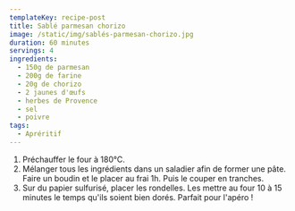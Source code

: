 ```yaml
---
templateKey: recipe-post
title: Sablé parmesan chorizo
image: /static/img/sablés-parmesan-chorizo.jpg
duration: 60 minutes
servings: 4
ingredients:
  - 150g de parmesan
  - 200g de farine
  - 20g de chorizo
  - 2 jaunes d'œufs
  - herbes de Provence
  - sel
  - poivre
tags:
  - Apréritif
---
```

1. Préchauffer le four à 180°C.
2. Mélanger tous les ingrédients dans un saladier afin de former une pâte. Faire un boudin et le placer au frai 1h. Puis le couper en tranches.
3. Sur du papier sulfurisé, placer les rondelles. Les mettre au four 10 à 15 minutes le temps qu'ils soient bien dorés. Parfait pour l'apéro !